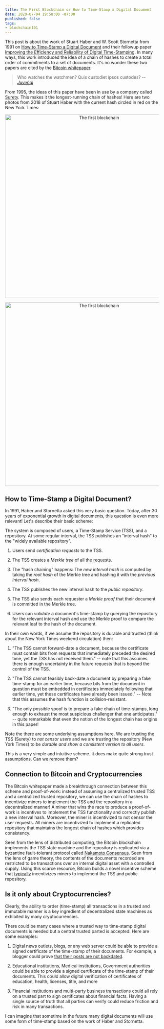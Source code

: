 ```yaml
---
title: The First Blockchain or How to Time-Stamp a Digital Document
date: 2020-07-04 19:58:00 -07:00
published: false
tags:
- blockchain101
---
```


This post is about the work of Stuart Haber and W. Scott Stornetta from 1991 on [How to Time-Stamp a Digital Document](https://www.anf.es/pdf/Haber_Stornetta.pdf) and their followup paper [Improving the Efficiency and Reliability of Digital Time-Stamping](http://citeseerx.ist.psu.edu/viewdoc/download?doi=10.1.1.71.4891&rep=rep1&type=pdf). In many ways, this work introduced the idea of a chain of hashes to create a total order of commitments to a set of documents. It's no wonder these two papers are cited by the [Bitcoin whitepaper](https://bitcoin.org/bitcoin.pdf). 

> Who watches the watchmen?
> Quis custodiet ipsos custodes?
> -- <cite> [Juvenal](https://en.wikipedia.org/wiki/Juvenal) </cite>


From 1995, the ideas of this paper have been in use by a company called [Surety](http://www.surety.com/solutions/intellectual-property-protection/sign-seal). This makes it the longest-running chain of hashes! Here are two photos from 2018 of Stuart Haber with the current hash circled in red on the New York Times:

<p align="center">
    <img src="/uploads/Haber1.jpeg" width="600" title="The first blockchain">
</p>

<p align="center">
    <img src="/uploads/Haber2.jpeg" width="600" title="The first blockchain">
</p>

## How to Time-Stamp a Digital Document?
In 1991, Haber and Stornetta asked this very basic question. Today, after 30 years of exponential growth in digital documents, this question is even more relevant! Let's describe their basic scheme:

The system is composed of users, a Time-Stamp Service (TSS), and a repository. At some regular interval, the TSS publishes an "interval hash" to the "widely available repository".

1. Users send *certification requests* to the TSS. 

2. The TSS creates a *Merkle tree* of all the requests. 

3. The "hash chaining" happens: The *new interval hash* is computed by taking the *root hash* of the Merkle tree and hashing it with the *previous interval hash*. 

4. The TSS publishes the new interval hash to the *public repository*.

5. The TSS also sends each requester a *Merkle proof* that their document is committed in the Merkle tree. 

6. Users can *validate* a document's time-stamp by querying the repository for the relevant interval hash and use the Merkle proof to compare the relevant leaf to the hash of the document.

In their own words, if we assume the repository is durable and trusted (think about the New York Times weekend circulation) then:

1.  "The TSS cannot forward-date a document, because the certificate must contain bits from requests that immediately preceded the desired time, yet the TSS has not received them." -- note that this assumes there is enough uncertainty in the future requests that is beyond the control of the TSS.

2. "The TSS cannot feasibly back-date a document by preparing a fake time-stamp for an earlier time, because bits from the document in question must be embedded in certificates immediately following that earlier time, yet these certificates have already been issued." -- Note that this assumes the hash function is collision-resistant.

3. "The only possible spoof is to prepare a fake chain of time-stamps, long enough to exhaust the most suspicious challenger that one anticipates." -- quite remarkable that even the notion of the longest chain has origins in this paper!


Note the there are some underlying assumptions here. We are trusting the TSS (Surety) to *not censor users* and we are trusting the repository (New York Times) to be *durable and show a consistent version to all users*. 

This is a very simple and intuitive scheme. It does make quite strong trust assumptions. Can we remove them?

## Connection to Bitcoin and Cryptocurrencies

The Bitcoin whitepaper made a breakthrough connection between this scheme and proof-of-work: instead of assuming a centralized trusted TSS and a centralized trusted repository, we can use the chain of hashes to incentivize miners to implement the TSS and the repository in a decentralized manner! A miner that wins the race to produce a proof-of-work is incentives to implement the TSS functionality and correctly publish a new interval hash. Moreover, the miner is incentivized to not censor the user requests. All miners are incentivized to implement a replicated repository that maintains the longest chain of hashes which provides consistency.


Seen from the lens of distributed computing, the Bitcoin blockchain implements the TSS state machine and the repository is replicated via a byzantine fault-tolerant protocol called [Nakamoto Consensus](https://decentralizedthoughts.github.io/2019-11-29-Analysis-Nakamoto/). Seen from the lens of game theory, the contents of the documents recorded are restricted to be transactions over an internal digital asset with a controlled supply. Using this scarce resource, Bitcoin builds a novel incentive scheme that [typically](https://decentralizedthoughts.github.io/2020-02-26-selfish-mining/) incentivizes miners to implement the TSS and public repository.

## Is it only about Cryptocurrencies?

Clearly, the ability to order (time-stamp) all transactions in a trusted and immutable manner is a key ingredient of decentralized state machines as exhibited by many cryptocurrencies.

There could be many cases where a trusted way to time-stamp digital documents is needed but a central trusted parted is accepted. Here are some examples:

1. Digital news outlets, blogs, or any web server could be able to provide a signed certificate of the time-stamp of their documents. For example, a blogger could prove [that their posts are not backdated](https://medium.com/@cryptofuse/the-legendary-nick-szabo-bitgold-smart-contracts-cryptocurrency-and-blockchain-story-3523db6766a3).

2. Educational institutions, Medical institutions, Government authorities could be able to provide a signed certificate of the time-stamp of their documents. This could allow digital verification of certificates of education, health, licenses, title, and more

3. Financial institutions and multi-party business transactions could all rely on a trusted part to sign certificates about financial facts. Having a single source of truth that all parties can verify could reduce friction and risk in many transactions.

I can imagine that sometime in the future many digital documents will use some form of time-stamp based on the work of Haber and Stornetta. 